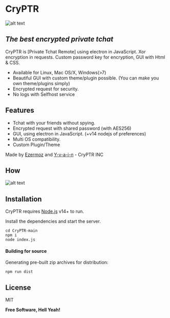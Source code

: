 # CryPTR
![alt text](https://media.discordapp.net/attachments/1008385372981563535/1014977743210946660/CryPTR_3.png?width=1193&height=671)
## _The best encrypted private tchat_

CryPTR is [Private Tchat Remote] using electron in JavaScript.
Xor encryption in requests.
Custom password key for encryption, GUI with Html & CSS.
- Available for Linux, Mac OS/X, Windows(>7)
- Beautiful GUI with custom theme/plugin possible. (You can make you own theme/plugins simply)
- Encrypted request for security.
- No logs with Selfhost service

## Features

- Tchat with your friends without spying.
- Encrypted request with shared password (with AES256)
- GUI, using electron in JavaScript. (+v14 nodejs of preferences)
- Multi OS compatibility. 
- Custom Plugin/Theme

Made by [Ezermoz](https://github.com/Ezermoz) and [Y-v-a-i-n](https://github.com/Y-v-a-i-n) - CryPTR INC
## How
![alt text](https://media.discordapp.net/attachments/1008385372981563535/1014939862882865193/CryPTR_2.png?width=1193&height=671)

## Installation

CryPTR requires [Node.js](https://nodejs.org/) v14+ to run.

Install the dependencies and start the server.

```batch
cd CryPTR-main
npm i
node index.js
```
#### Building for source
Generating pre-built zip archives for distribution:

```batch
npm run dist
```
## License

MIT

**Free Software, Hell Yeah!**
